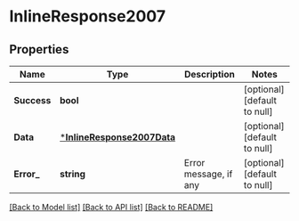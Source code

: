 # InlineResponse2007

## Properties
Name | Type | Description | Notes
------------ | ------------- | ------------- | -------------
**Success** | **bool** |  | [optional] [default to null]
**Data** | [***InlineResponse2007Data**](inline_response_200_7_data.md) |  | [optional] [default to null]
**Error_** | **string** | Error message, if any | [optional] [default to null]

[[Back to Model list]](../README.md#documentation-for-models) [[Back to API list]](../README.md#documentation-for-api-endpoints) [[Back to README]](../README.md)


